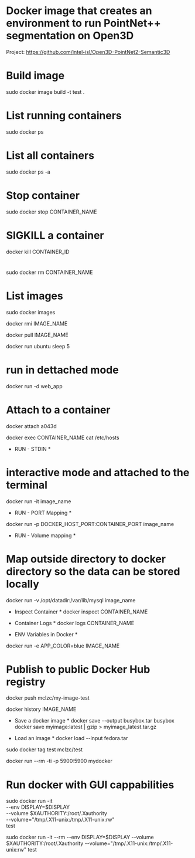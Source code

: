 # Docker image that creates an environment to run PointNet++ segmentation on Open3D

Project: https://github.com/intel-isl/Open3D-PointNet2-Semantic3D

# Build image

sudo docker image build -t test .

# List running containers

sudo docker ps

# List all containers

sudo docker ps -a

# Stop container

sudo docker stop CONTAINER_NAME

# SIGKILL a container

docker kill CONTAINER_ID

#

sudo docker rm CONTAINER_NAME

# List images

sudo docker images

docker rmi IMAGE_NAME

docker pull IMAGE_NAME

docker run ubuntu sleep 5

# run in dettached mode

docker run -d web_app

# Attach to a container

docker attach a043d

docker exec CONTAINER_NAME cat /etc/hosts

- RUN - STDIN \*

# interactive mode and attached to the terminal

docker run -it image_name

- RUN - PORT Mapping \*

docker run -p DOCKER_HOST_PORT:CONTAINER_PORT image_name

- RUN - Volume mapping \*

# Map outside directory to docker directory so the data can be stored locally

docker run -v /opt/datadir:/var/lib/mysql image_name

- Inspect Container \*
  docker inspect CONTAINER_NAME

* Container Logs \*
  docker logs CONTAINER_NAME

* ENV Variables in Docker \*

docker run -e APP_COLOR=blue IMAGE_NAME

# Publish to public Docker Hub registry

docker push mclzc/my-image-test

docker history IMAGE_NAME

- Save a docker image \*
  docker save --output busybox.tar busybox
  docker save myimage:latest | gzip > myimage_latest.tar.gz

- Load an image \*
  docker load --input fedora.tar

sudo docker tag test mclzc/test

docker run --rm -ti -p 5900:5900 mydocker

# Run docker with GUI cappabilities

sudo docker run -it \
 --env DISPLAY=$DISPLAY \
    --volume $XAUTHORITY:/root/.Xauthority \
 --volume="/tmp/.X11-unix:/tmp/.X11-unix:rw" \
 test

sudo docker run -it --rm --env DISPLAY=$DISPLAY --volume $XAUTHORITY:/root/.Xauthority --volume="/tmp/.X11-unix:/tmp/.X11-unix:rw" test

